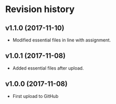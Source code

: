 Revision history
=======================================

v1.1.0 (2017-11-10)
---------------------------------------

* Modified essential files in line with assignment.


v1.0.1 (2017-11-08)
---------------------------------------

* Added essential files after upload.



v1.0.0 (2017-11-08)
---------------------------------------

* First upload to GitHub
